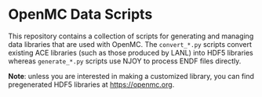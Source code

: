 # OpenMC Data Scripts

This repository contains a collection of scripts for generating and managing
data libraries that are used with OpenMC. The `convert_*.py` scripts convert
existing ACE libraries (such as those produced by LANL) into HDF5 libraries
whereas `generate_*.py` scripts use NJOY to process ENDF files directly.

**Note**: unless you are interested in making a customized library, you can find
pregenerated HDF5 libraries at https://openmc.org.
